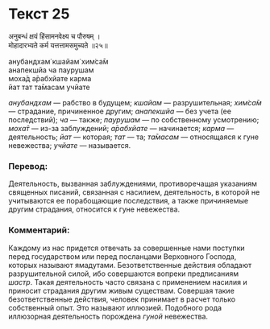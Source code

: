 # Текст 25

अनुबन्धं क्षयं हिंसामनवेक्ष्य च पौरुषम् ।  
मोहादारभ्यते कर्म यत्तत्तामसमुच्यते ॥२५॥

анубандхам̇ кшайам̇ хим̇са̄м  
анапекшйа ча паурушам  
моха̄д а̄рабхйате карма  
йат тат та̄масам учйате

_анубандхам_ — рабство в будущем; _кшайам_ — разрушительная; _хим̇са̄м_ — страдание, причиненное другим; _анапекшйа_ — без учета (ее последствий); _ча_ — также; _паурушам_ — по собственному усмотрению; _моха̄т_ — из-за заблуждений; _а̄рабхйате_ — начинается; _карма_ — деятельность; _йат_ — которая; _тат_ — та; _та̄масам_ — относящаяся к гуне невежества; _учйате_ — называется.

### Перевод:

Деятельность, вызванная заблуждениями, противоречащая указаниям священных писаний, связанная с насилием, деятельность, в которой не учитываются ее порабощающие последствия, а также причиняемые другим страдания, относится к гуне невежества.

### Комментарий:

Каждому из нас придется отвечать за совершенные нами поступки перед государством или перед посланцами Верховного Господа, которых называют ямадутами. Безответственные действия обладают разрушительной силой, ибо совершаются вопреки предписаниям _шастр_. Такая деятельность часто связана с применением насилия и приносит страдания другим живым существам. Совершая такие безответственные действия, человек принимает в расчет только собственный опыт. Это называют иллюзией. Подобного рода иллюзорная деятельность порождена _гуной_ невежества.